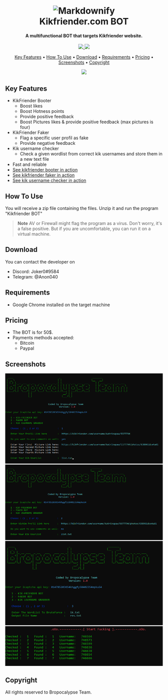 
<h1 align="center">
  <br>
  <img src="https://raw.githubusercontent.com/amitmerchant1990/electron-markdownify/master/app/img/markdownify.png" alt="Markdownify" width="200">
  <br>
  Kikfriender.com BOT
  <br>
</h1>

<h4 align="center">A multifunctional BOT that targets Kikfriender website. </h4>

<p align="center">
  <a href="">
    <img src="https://img.shields.io/badge/os-windows-blue.svg?maxAge=2592000&amp;style=flat"
         >
  </a>
  <a href=""><img src="https://img.shields.io/badge/version-1.0-red.svg?maxAge=2592000&amp;style=flat"></a>
</p>

<p align="center">
  <a href="#key-features">Key Features</a> •
  <a href="#how-to-use">How To Use</a> •
  <a href="#download">Download</a> •
  <a href="#Requirements">Requirements</a> •
  <a href="#Pricing">Pricing</a> •
  <a href="#Screenshots">Screenshots</a> •
  <a href="#Copyright">Copyright</a>
</p>

<p align="center">
<a href=""><img src="https://i.giphy.com/media/HdjEnj3U6b6hGzcRsW/giphy.webp"></a>
</p>

## Key Features

* KikFriender Booter
  - Boost likes
  - Boost Hotness points
  - Provide positive feedback
  - Boost Pictures likes & provide positive feedback (max pictures is four)
* KikFriender Faker
  - Flag a specific user profil as fake
  - Provide negative feedback
* Kik username checker
  - Check a given wordlist from correct kik usernames and store them in a new text file
* Fast and reliable
* [See kikfriender booter in action](https://www.youtube.com/watch?v=TvWkYAOK0fg)
* [See kikfriender faker in action](https://www.youtube.com/watch?v=ws_gCHewUzI)
* [See kik username checker in action](https://www.youtube.com/watch?v=862TdsZzgCA)

## How To Use

You will receive a zip file containing the files. Unzip it and run the program "Kikfriender BOT"

> **Note**
> AV or Firewall might flag the program as a virus. Don't worry, it's a false positive. But if you are uncomfortable, you can run it on a virtual machine.


## Download

You can contact the developer on 
- Discord: Joker0#9584
- Telegram: @Anon040

## Requirements

* Google Chrome installed on the target machine

## Pricing

* The BOT is for 50$.
* Payments methods accepted:
  - Bitcoin
  - Paypal 

## Screenshots
![screenshot](https://raw.githubusercontent.com/obaskly/Kikfriender.com-BOT/main/screenshots/kikfriender_api.JPG)
![screenshot](https://raw.githubusercontent.com/obaskly/Kikfriender.com-BOT/main/screenshots/faker_bot.JPG)
![screenshot](https://raw.githubusercontent.com/obaskly/Kikfriender.com-BOT/main/screenshots/username_bot.JPG)
![screenshot](https://raw.githubusercontent.com/obaskly/Kikfriender.com-BOT/main/screenshots/check.JPG)

## Copyright

All rights reserved to Bropocalypse Team.
